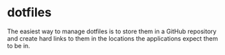 # dotfiles

The easiest way to manage dotfiles is to store them in a GitHub repository and create hard links to them in the locations the applications expect them to be in.
